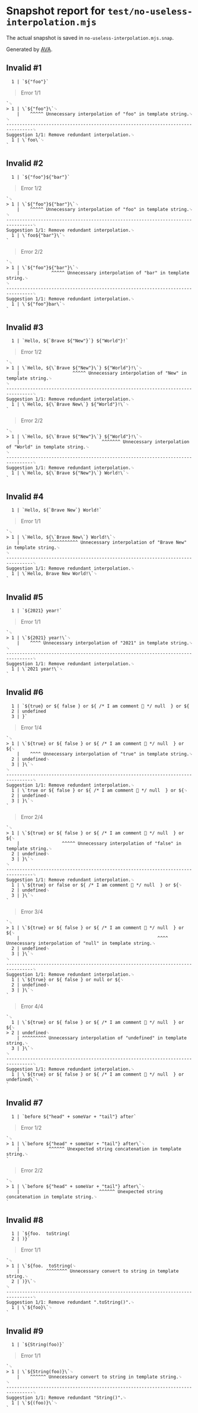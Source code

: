 # Snapshot report for `test/no-useless-interpolation.mjs`

The actual snapshot is saved in `no-useless-interpolation.mjs.snap`.

Generated by [AVA](https://avajs.dev).

## Invalid #1
      1 | `${"foo"}`

> Error 1/1

    `␊
    > 1 | \`${"foo"}\`␊
        |    ^^^^^ Unnecessary interpolation of "foo" in template string.␊
    ␊
    --------------------------------------------------------------------------------␊
    Suggestion 1/1: Remove redundant interpolation.␊
      1 | \`foo\`␊
    `

## Invalid #2
      1 | `${"foo"}${"bar"}`

> Error 1/2

    `␊
    > 1 | \`${"foo"}${"bar"}\`␊
        |    ^^^^^ Unnecessary interpolation of "foo" in template string.␊
    ␊
    --------------------------------------------------------------------------------␊
    Suggestion 1/1: Remove redundant interpolation.␊
      1 | \`foo${"bar"}\`␊
    `

> Error 2/2

    `␊
    > 1 | \`${"foo"}${"bar"}\`␊
        |            ^^^^^ Unnecessary interpolation of "bar" in template string.␊
    ␊
    --------------------------------------------------------------------------------␊
    Suggestion 1/1: Remove redundant interpolation.␊
      1 | \`${"foo"}bar\`␊
    `

## Invalid #3
      1 | `Hello, ${`Brave ${"New"}`} ${"World"}!`

> Error 1/2

    `␊
    > 1 | \`Hello, ${\`Brave ${"New"}\`} ${"World"}!\`␊
        |                    ^^^^^ Unnecessary interpolation of "New" in template string.␊
    ␊
    --------------------------------------------------------------------------------␊
    Suggestion 1/1: Remove redundant interpolation.␊
      1 | \`Hello, ${\`Brave New\`} ${"World"}!\`␊
    `

> Error 2/2

    `␊
    > 1 | \`Hello, ${\`Brave ${"New"}\`} ${"World"}!\`␊
        |                               ^^^^^^^ Unnecessary interpolation of "World" in template string.␊
    ␊
    --------------------------------------------------------------------------------␊
    Suggestion 1/1: Remove redundant interpolation.␊
      1 | \`Hello, ${\`Brave ${"New"}\`} World!\`␊
    `

## Invalid #4
      1 | `Hello, ${`Brave New`} World!`

> Error 1/1

    `␊
    > 1 | \`Hello, ${\`Brave New\`} World!\`␊
        |           ^^^^^^^^^^^ Unnecessary interpolation of "Brave New" in template string.␊
    ␊
    --------------------------------------------------------------------------------␊
    Suggestion 1/1: Remove redundant interpolation.␊
      1 | \`Hello, Brave New World!\`␊
    `

## Invalid #5
      1 | `${2021} year!`

> Error 1/1

    `␊
    > 1 | \`${2021} year!\`␊
        |    ^^^^ Unnecessary interpolation of "2021" in template string.␊
    ␊
    --------------------------------------------------------------------------------␊
    Suggestion 1/1: Remove redundant interpolation.␊
      1 | \`2021 year!\`␊
    `

## Invalid #6
      1 | `${true} or ${ false } or ${ /* I am comment 🤡 */ null  } or ${
      2 | undefined
      3 | }`

> Error 1/4

    `␊
    > 1 | \`${true} or ${ false } or ${ /* I am comment 🤡 */ null  } or ${␊
        |    ^^^^ Unnecessary interpolation of "true" in template string.␊
      2 | undefined␊
      3 | }\`␊
    ␊
    --------------------------------------------------------------------------------␊
    Suggestion 1/1: Remove redundant interpolation.␊
      1 | \`true or ${ false } or ${ /* I am comment 🤡 */ null  } or ${␊
      2 | undefined␊
      3 | }\`␊
    `

> Error 2/4

    `␊
    > 1 | \`${true} or ${ false } or ${ /* I am comment 🤡 */ null  } or ${␊
        |                ^^^^^ Unnecessary interpolation of "false" in template string.␊
      2 | undefined␊
      3 | }\`␊
    ␊
    --------------------------------------------------------------------------------␊
    Suggestion 1/1: Remove redundant interpolation.␊
      1 | \`${true} or false or ${ /* I am comment 🤡 */ null  } or ${␊
      2 | undefined␊
      3 | }\`␊
    `

> Error 3/4

    `␊
    > 1 | \`${true} or ${ false } or ${ /* I am comment 🤡 */ null  } or ${␊
        |                                                    ^^^^ Unnecessary interpolation of "null" in template string.␊
      2 | undefined␊
      3 | }\`␊
    ␊
    --------------------------------------------------------------------------------␊
    Suggestion 1/1: Remove redundant interpolation.␊
      1 | \`${true} or ${ false } or null or ${␊
      2 | undefined␊
      3 | }\`␊
    `

> Error 4/4

    `␊
      1 | \`${true} or ${ false } or ${ /* I am comment 🤡 */ null  } or ${␊
    > 2 | undefined␊
        | ^^^^^^^^^ Unnecessary interpolation of "undefined" in template string.␊
      3 | }\`␊
    ␊
    --------------------------------------------------------------------------------␊
    Suggestion 1/1: Remove redundant interpolation.␊
      1 | \`${true} or ${ false } or ${ /* I am comment 🤡 */ null  } or undefined\`␊
    `

## Invalid #7
      1 | `before ${"head" + someVar + "tail"} after`

> Error 1/2

    `␊
    > 1 | \`before ${"head" + someVar + "tail"} after\`␊
        |           ^^^^^^ Unexpected string concatenation in template string.␊
    `

> Error 2/2

    `␊
    > 1 | \`before ${"head" + someVar + "tail"} after\`␊
        |                              ^^^^^^ Unexpected string concatenation in template string.␊
    `

## Invalid #8
      1 | `${foo.  toString(
      2 | )}`

> Error 1/1

    `␊
    > 1 | \`${foo.  toString(␊
        |          ^^^^^^^^ Unnecessary convert to string in template string.␊
      2 | )}\`␊
    ␊
    --------------------------------------------------------------------------------␊
    Suggestion 1/1: Remove redundant ".toString()".␊
      1 | \`${foo}\`␊
    `

## Invalid #9
      1 | `${String(foo)}`

> Error 1/1

    `␊
    > 1 | \`${String(foo)}\`␊
        |    ^^^^^^ Unnecessary convert to string in template string.␊
    ␊
    --------------------------------------------------------------------------------␊
    Suggestion 1/1: Remove redundant "String()".␊
      1 | \`${(foo)}\`␊
    `
